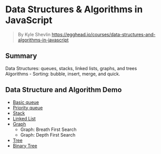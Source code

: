 # **Data Structures & Algorithms in JavaScript**
>  By Kyle Shevlin https://egghead.io/courses/data-structures-and-algorithms-in-javascript

## **Summary**
Data Structures: queues, stacks, linked lists, graphs, and trees  
Algorithms - Sorting: bubble, insert, merge, and quick.

## **Data Structure and Algorithm Demo**
- [Basic queue](./queue.js)
- [Priority queue](./priority-queue.js)
- [Stack](./stack.js)
- [Linked List](./linked-list.js)
- [Graph](./graph.js)
  - Graph: Breath First Search
  - Graph: Depth First Search
- [Tree](./tree.js)
- [Binary Tree](./binary-tree.js)